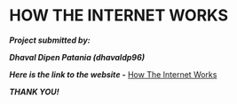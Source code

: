 # HOW THE INTERNET WORKS

***Project submitted by:***

***Dhaval Dipen Patania (dhavaldp96)***

***Here is the link to the website -***
[How The Internet Works](https://dhavaldp96.github.io/How_The_Internet_Works/)


***THANK YOU!***